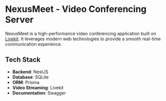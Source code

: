 # NexusMeet - Video Conferencing Server

NexusMeet is a high-performance video conferencing application built on [Livekit](https://livekit.io/). It leverages modern web technologies to provide a smooth real-time communication experience.

## Tech Stack
- **Backend**: NestJS
- **Database**: SQLite
- **ORM**: Prisma
- **Video Streaming**: Livekit
- **Documentation**: Swagger
